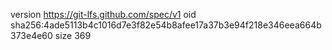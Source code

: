 version https://git-lfs.github.com/spec/v1
oid sha256:4ade5113b4c1016d7e3f82e54b8afee17a37b3e94f218e346eea664b373e4e60
size 369

